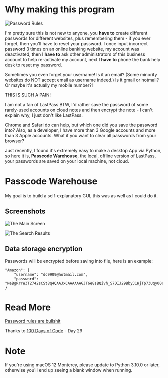 # Why making this program

![Password Rules](https://pbs.twimg.com/media/CMKb_QvUAAAZ2vH?format=png&name=small)

I'm pretty sure this is not new to anyone, you **have to** create different passwords for different websites, plus remembering them - if you ever forget, then you'll have to reset your password. I once input incorrect password 3 times on an online banking website, my account was deactivated, then I **have to** ask other administrators of this business account to help re-activate my account, next I **have to** phone the bank help desk to reset my password.

Sometimes you even forget your username! Is it an email? (Some minority websites do NOT accept email as username indeed.) Is it gmail or hotmail? Or maybe it's actually my mobile number?!

THIS IS SUCH A PAIN!

I am not a fan of LastPass BTW, I'd rather save the password of some rarely-used accounts on cloud notes and then encrypt the note - I can't explain why, I just don't like LastPass.

Chrome and Safari do can help, but which one did you save the password into? Also, as a developer, I have more than 3 Google accounts and more than 3 Apple accounts. What if you want to clear all passwords from your browser?

Just recently, I found it's extremely easy to make a desktop App via Python, so here it is, **Passcode Warehouse**, the local, offline version of LastPass, your passwords are saved on your local machine, not cloud.


# Passcode Warehouse
My goal is to build a self-explanatory GUI, this was as well as I could do it.
## Screenshots
![The Main Screen](https://user-images.githubusercontent.com/20746964/162697575-87caaaee-4ae5-4bb0-8220-b3214a7ebf9b.png)

![The Search Results](https://user-images.githubusercontent.com/20746964/162697564-91105a8b-7e0e-4e2a-9c8f-49b50c1ed128.png)


## Data storage encryption
Passwords will be encrypted before saving into file, here is an example:

```Encrypted JSON
"Amazon": {
    "username": "dc9909@hotmail.com",
    "password": "NeBgRrYW3T2742sCSt8q4QAAJxCAAAAAAGJT6e8sBQivh_S7DIJ29BbyJ1HjTp73Uqy00eWY1c1USrJa3vT3uCWwlI__xoU6QbxYx5o6k9zeAEzImRAeEdshZygK"
}
```

# Read More
[Password rules are bullshit](https://blog.codinghorror.com/password-rules-are-bullshit/)

Thanks to [100 Days of Code](https://www.udemy.com/course/100-days-of-code/) - Day 29

# Note
If you're using macOS 12 Monterey, please update to Python 3.10.0 or later, otherwise you'll end up seeing a blank window when running.
